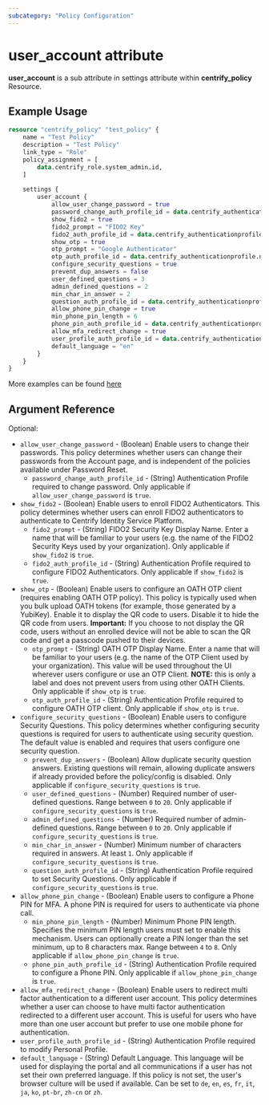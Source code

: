 ```yaml
---
subcategory: "Policy Configuration"
---
```


# user_account attribute

**user_account** is a sub attribute in settings attribute within **centrify_policy** Resource.

## Example Usage

```terraform
resource "centrify_policy" "test_policy" {
    name = "Test Policy"
    description = "Test Policy"
    link_type = "Role"
    policy_assignment = [
        data.centrify_role.system_admin.id,
    ]
    
    settings {
        user_account {
            allow_user_change_password = true
            password_change_auth_profile_id = data.centrify_authenticationprofile.newdevice_auth_pf.id
            show_fido2 = true
            fido2_prompt = "FIDO2 Key"
            fido2_auth_profile_id = data.centrify_authenticationprofile.newdevice_auth_pf.id
            show_otp = true
            otp_prompt = "Google Authenticator"
            otp_auth_profile_id = data.centrify_authenticationprofile.newdevice_auth_pf.id
            configure_security_questions = true
            prevent_dup_answers = false
            user_defined_questions = 3
            admin_defined_questions = 2
            min_char_in_answer = 2
            question_auth_profile_id = data.centrify_authenticationprofile.newdevice_auth_pf.id
            allow_phone_pin_change = true
            min_phone_pin_length = 6
            phone_pin_auth_profile_id = data.centrify_authenticationprofile.newdevice_auth_pf.id
            allow_mfa_redirect_change = true
            user_profile_auth_profile_id = data.centrify_authenticationprofile.newdevice_auth_pf.id
            default_language = "en"
        }
    }
}
```

More examples can be found [here](https://github.com/marcozj/terraform-provider-centrifyvault/blob/main/examples/centrify_policy/policy_user_account.tf)

## Argument Reference

Optional:

- `allow_user_change_password` - (Boolean) Enable users to change their passwords. This policy determines whether users can change their passwords from the Account page, and is independent of the policies available under Password Reset.
  - `password_change_auth_profile_id` - (String) Authentication Profile required to change password. Only applicable if `allow_user_change_password` is `true`.
- `show_fido2` - (Boolean) Enable users to enroll FIDO2 Authenticators. This policy determines whether users can enroll FIDO2 authenticators to authenticate to Centrify Identity Service Platform.
  - `fido2_prompt` - (String) FIDO2 Security Key Display Name. Enter a name that will be familiar to your users (e.g. the name of the FIDO2 Security Keys used by your organization). Only applicable if `show_fido2` is `true`.
  - `fido2_auth_profile_id` - (String) Authentication Profile required to configure FIDO2 Authenticators. Only applicable if `show_fido2` is `true`.
- `show_otp` - (Boolean) Enable users to configure an OATH OTP client (requires enabling OATH OTP policy). This policy is typically used when you bulk upload OATH tokens (for example, those generated by a YubiKey). Enable it to display the QR code to users. Disable it to hide the QR code from users. **Important:** If you choose to not display the QR code, users without an enrolled device will not be able to scan the QR code and get a passcode pushed to their devices.
  - `otp_prompt` - (String) OATH OTP Display Name. Enter a name that will be familiar to your users (e.g. the name of the OTP Client used by your organization). This value will be used throughout the UI wherever users configure or use an OTP Client. **NOTE:** this is only a label and does not prevent users from using other OATH Clients. Only applicable if `show_otp` is `true`.
  - `otp_auth_profile_id` - (String) Authentication Profile required to configure OATH OTP client. Only applicable if `show_otp` is `true`.
- `configure_security_questions` - (Boolean) Enable users to configure Security Questions. This policy determines whether configuring security questions is required for users to authenticate using security question. The default value is enabled and requires that users configure one security question.
  - `prevent_dup_answers` - (Boolean) Allow duplicate security question answers. Existing questions will remain, allowing duplicate answers if already provided before the policy/config is disabled. Only applicable if `configure_security_questions` is `true`.
  - `user_defined_questions` - (Number) Required number of user-defined questions. Range between `0` to `20`. Only applicable if `configure_security_questions` is `true`.
  - `admin_defined_questions` - (Number) Required number of admin-defined questions. Range between `0` to `20`. Only applicable if `configure_security_questions` is `true`.
  - `min_char_in_answer` - (Number) Minimum number of characters required in answers. At least `1`. Only applicable if `configure_security_questions` is `true`.
  - `question_auth_profile_id` - (String) Authentication Profile required to set Security Questions. Only applicable if `configure_security_questions` is `true`.
- `allow_phone_pin_change` - (Boolean) Enable users to configure a Phone PIN for MFA. A phone PIN is required for users to authenticate via phone call.
  - `min_phone_pin_length` - (Number) Minimum Phone PIN length. Specifies the minimum PIN length users must set to enable this mechanism. Users can optionally create a PIN longer than the set minimum, up to 8 characters max. Range between `4` to `8`. Only applicable if `allow_phone_pin_change` is `true`.
  - `phone_pin_auth_profile_id` - (String) Authentication Profile required to configure a Phone PIN. Only applicable if `allow_phone_pin_change` is `true`.
- `allow_mfa_redirect_change` - (Boolean) Enable users to redirect multi factor authentication to a different user account. This policy determines whether a user can choose to have multi factor authentication redirected to a different user account. This is useful for users who have more than one user account but prefer to use one mobile phone for authentication.
- `user_profile_auth_profile_id` - (String) Authentication Profile required to modify Personal Profile.
- `default_language` - (String) Default Language. This language will be used for displaying the portal and all communications if a user has not set their own preferred language. If this policy is not set, the user's browser culture will be used if available. Can be set to `de`, `en`, `es`, `fr`, `it`, `ja`, `ko`, `pt-br`, `zh-cn` or `zh`.
